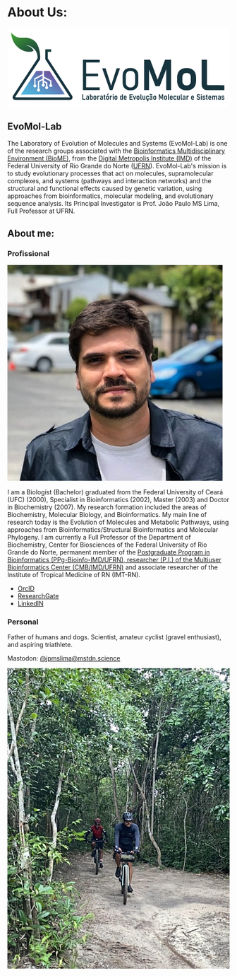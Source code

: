 # About Us:

![EvoMol-Lab](EvoMol.png)

## EvoMol-Lab

The Laboratory of Evolution of Molecules and Systems (EvoMol-Lab) is one of the research groups associated with the [Bioinformatics Multidisciplinary Environment (BioME)](biome.ufrn.br), from the [Digital Metropolis Institute (IMD)](imd.ufrn.br) of the Federal University of Rio Grande do Norte ([UFRN](ufrn.br)). EvoMol-Lab's mission is to study evolutionary processes that act on molecules, supramolecular complexes, and systems (pathways and interaction networks) and the structural and functional effects caused by genetic variation, using approaches from bioinformatics, molecular modeling, and evolutionary sequence analysis. Its Principal Investigator is Prof. João Paulo MS Lima, Full Professor at UFRN.

## About me:

### Profissional

![João Paulo MS Lima](atual-2.jpg)

I am a Biologist (Bachelor) graduated from the Federal University of Ceará (UFC) (2000), Specialist in Bioinformatics (2002), Master (2003) and Doctor in Biochemistry (2007). My research formation included the areas of Biochemistry, Molecular Biology, and Bioinformatics. My main line of research today is the Evolution of Molecules and Metabolic Pathways, using approaches from Bioinformatics/Structural Bioinformatics and Molecular Phylogeny. I am currently a Full Professor of the Department of Biochemistry, Center for Biosciences of the Federal University of Rio Grande do Norte, permanent member of the [Postgraduate Program in Bioinformatics (PPg-Bioinfo-IMD/UFRN), researcher (P.I.) of the Multiuser Bioinformatics Center (CMB/IMD/UFRN)](bioinfo.imd.ufrn.br) and associate researcher of the Institute of Tropical Medicine of RN (IMT-RN).

- [OrcID](https://orcid.org/0000-0002-6113-8834)
- [ResearchGate](https://www.researchgate.net/profile/Joao-Lima-31)
- [LinkedIN](https://www.linkedin.com/in/jo%C3%A3o-paulo-ms-lima-b0667351/)

### Personal
Father of humans and dogs. Scientist, amateur cyclist (gravel enthusiast), and aspiring triathlete.

Mastodon: [@jpmslima@mstdn.science](https://mstdn.science/@jpmslima)

![bike](bike.png)

